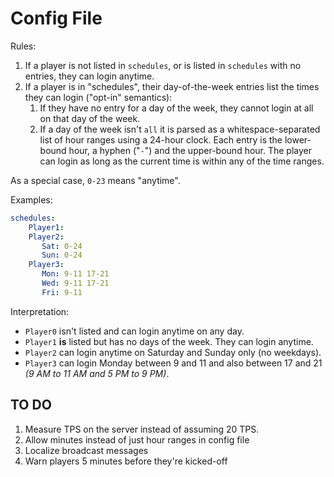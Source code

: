 # Config File

Rules:
1. If a player is not listed in `schedules`, or is listed in `schedules`
with no entries, they can login anytime.
1. If a player is in "schedules", their day-of-the-week entries
list the times they can login ("opt-in" semantics):
   1. If they have no entry for a day of the week, they cannot login at all
      on that day of the week.
   1. If a day of the week isn't `all` it is parsed as a whitespace-separated
      list of hour ranges using a 24-hour clock.  Each entry is the lower-bound
      hour, a hyphen ("`-`") and the upper-bound hour. The player can login as
      long as the current time is within any of the time ranges.

As a special case, `0-23` means "anytime".

Examples:

```yaml
schedules:
    Player1:
    Player2:
       Sat: 0-24
       Sun: 0-24
    Player3:
       Mon: 9-11 17-21
       Wed: 9-11 17-21
       Fri: 9-11
```

Interpretation:

* `Player0` isn't listed and can login anytime on any day.
* `Player1` **is** listed but has no days of the week.  They can login anytime.
* `Player2` can login anytime on Saturday and Sunday only (no weekdays).
* `Player3` can login Monday between 9 and 11 and also between 17 and 21
  *(9 AM to 11 AM and 5 PM to 9 PM)*.


## TO DO

1. Measure TPS on the server instead of assuming 20 TPS.
1. Allow minutes instead of just hour ranges in config file
1. Localize broadcast messages
1. Warn players 5 minutes before they're kicked-off
